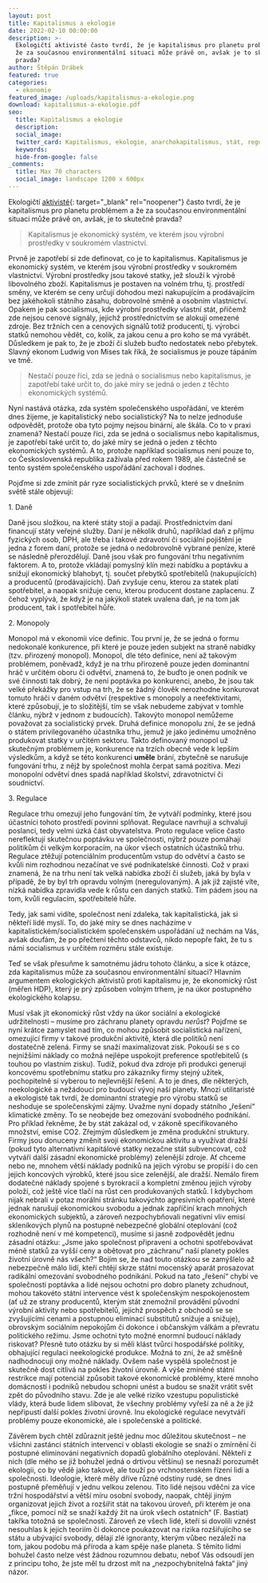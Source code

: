 ```yaml
---
layout: post
title: Kapitalismus a ekologie
date: 2022-02-10 00:00:00
description: >-
  Ekologičtí aktivisté často tvrdí, že je kapitalismus pro planetu problémem a
  že za současnou environmentální situaci může právě on, avšak je to skutečně
  pravda?
author: Štěpán Drábek
featured: true
categories:
  - ekonomie
featured_image: /uploads/kapitalismus-a-ekologie.png
download: kapitalismus-a-ekologie.pdf
seo:
  title: Kapitalismus a ekologie
  description:
  social_image:
  twitter_card: Kapitalismus, ekologie, anarchokapitalismus, stát, regulace
  keywords:
  hide-from-google: false
_comments:
  title: Max 70 characters
  social_image: landscape 1200 x 600px
---
```

Ekologičt&iacute; [aktivisté](https://cs2.wiki/wiki/Eco-socialism){: target="_blank" rel="noopener"} často tvrd&iacute;, že je kapitalismus pro planetu problémem a že za současnou environment&aacute;ln&iacute; situaci může pr&aacute;vě on, avšak, je to skutečně pravda?

> Kapitalismus je ekonomick&yacute; systém, ve kterém jsou v&yacute;robn&iacute; prostředky v soukromém vlastnictv&iacute;.

Prvně je zapotřeb&iacute; si zde definovat, co je to kapitalismus. Kapitalismus je ekonomick&yacute; systém, ve kterém jsou v&yacute;robn&iacute; prostředky v soukromém vlastnictv&iacute;. V&yacute;robn&iacute; prostředky jsou takové statky, jež slouž&iacute; k v&yacute;robě libovolného zbož&iacute;. Kapitalismus je postaven na volném trhu, tj. prostřed&iacute; směny, ve kterém se ceny určuj&iacute; dohodou mezi nakupuj&iacute;c&iacute;m a prod&aacute;vaj&iacute;c&iacute;m bez jakéhokoli st&aacute;tn&iacute;ho z&aacute;sahu, dobrovolné směně a osobn&iacute;m vlastnictv&iacute;. Opakem je pak socialismus, kde v&yacute;robn&iacute; prostředky vlastn&iacute; st&aacute;t, přičemž zde nejsou cenové sign&aacute;ly, jejichž prostřednictv&iacute;m se alokuj&iacute; omezené zdroje. Bez tržn&iacute;ch cen a cenov&yacute;ch sign&aacute;lů totiž producenti, tj. v&yacute;robci statků nemohou vědět, co, kolik, za jakou cenu a pro koho se m&aacute; vyr&aacute;bět. Důsledkem je pak to, že je zbož&iacute; či služeb buďto nedostatek nebo přebytek. Slavn&yacute; ekonom Ludwig von Mises tak ř&iacute;k&aacute;, že socialismus je pouze t&aacute;p&aacute;n&iacute;m ve tmě.

> Nestač&iacute; pouze ř&iacute;ci, zda se jedn&aacute; o socialismus nebo kapitalismus, je zapotřeb&iacute; také určit to, do jaké m&iacute;ry se jedn&aacute; o jeden z těchto ekonomick&yacute;ch systémů.

Nyn&iacute; nast&aacute;v&aacute; ot&aacute;zka, zda systém společenského uspoř&aacute;d&aacute;n&iacute;, ve kterém dnes žijeme, je kapitalistick&yacute; nebo socialistick&yacute;? Na to nelze jednoduše odpovědět, protože oba tyto pojmy nejsou bin&aacute;rn&iacute;, ale šk&aacute;la. Co to v praxi znamen&aacute;? Nestač&iacute; pouze ř&iacute;ci, zda se jedn&aacute; o socialismus nebo kapitalismus, je zapotřeb&iacute; také určit to, do jaké m&iacute;ry se jedn&aacute; o jeden z těchto ekonomick&yacute;ch systémů. A to, protože např&iacute;klad socialismus nen&iacute; pouze to, co Československ&aacute; republika zaž&iacute;vala před rokem 1989, ale č&aacute;stečně se tento systém společenského uspoř&aacute;d&aacute;n&iacute; zachoval i dodnes.

Pojďme si zde zm&iacute;nit p&aacute;r ryze socialistick&yacute;ch prvků, které se v dnešn&iacute;m světě st&aacute;le objevuj&iacute;:

1\. Daně

Daně jsou složkou, na které st&aacute;ty stoj&iacute; a padaj&iacute;. Prostřednictv&iacute;m dan&iacute; financuj&iacute; st&aacute;ty veřejné služby. Dan&iacute; je několik druhů, např&iacute;klad daň z př&iacute;jmu fyzick&yacute;ch osob, DPH, ale třeba i takové zdravotn&iacute; či soci&aacute;ln&iacute; pojištěn&iacute; je jedna z forem dan&iacute;, protože se jedn&aacute; o nedobrovolně vybrané pen&iacute;ze, které se n&aacute;sledně přerozděluj&iacute;. Daně jsou však pro fungov&aacute;n&iacute; trhu negativn&iacute;m faktorem. A to, protože vkl&aacute;daj&iacute; pomysln&yacute; kl&iacute;n mezi nab&iacute;dku a popt&aacute;vku a snižuj&iacute; ekonomick&yacute; blahobyt, tj. součet přebytků spotřebitelů (nakupuj&iacute;c&iacute;ch) a producentů (prod&aacute;vaj&iacute;c&iacute;ch). Daň zvyšuje cenu, kterou za statek plat&iacute; spotřebitel, a naopak snižuje cenu, kterou producent dostane zaplacenu. Z čehož vypl&yacute;v&aacute;, že když je na jak&yacute;koli statek uvalena daň, je na tom jak producent, tak i spotřebitel hůře.

2\. Monopoly

Monopol m&aacute; v ekonomii v&iacute;ce definic. Tou prvn&iacute; je, že se jedn&aacute; o formu nedokonalé konkurence, při které je pouze jeden subjekt na straně nab&iacute;dky (tzv. přirozen&yacute; monopol). Monopol, dle této definice, nen&iacute; až takov&yacute;m problémem, poněvadž, když je na trhu přirozeně pouze jeden dominantn&iacute; hr&aacute;č v určitém oboru či odvětv&iacute;, znamen&aacute; to, že buďto je onen podnik ve své činnosti tak dobr&yacute;, že nen&iacute; popt&aacute;vka po konkurenci, anebo, že jsou tak velké přek&aacute;žky pro vstup na trh, že se ž&aacute;dn&yacute; člověk nerozhodne konkurovat tomuto hr&aacute;či v daném odvětv&iacute; (respektive s monopoly a neefektivitami, které způsobuj&iacute;, je to složitějš&iacute;, t&iacute;m se však nebudeme zab&yacute;vat v tomhle čl&aacute;nku, n&yacute;brž v jednom z budouc&iacute;ch). Takov&yacute;to monopol nemůžeme považovat za socialistick&yacute; prvek. Druh&aacute; definice monopolu zn&iacute;, že se jedn&aacute; o st&aacute;tem privilegovaného &uacute;častn&iacute;ka trhu, jemuž je jako jedinému umožněno produkovat statky v určitém sektoru. Takto definovan&yacute; monopol už skutečn&yacute;m problémem je, konkurence na trz&iacute;ch obecně vede k lepš&iacute;m v&yacute;sledkům, a když se této konkurenci **uměle** br&aacute;n&iacute;, zbytečně se narušuje fungov&aacute;n&iacute; trhu, z nějž by společnost mohla čerpat sam&aacute; pozitiva. Mezi monopoln&iacute; odvětv&iacute; dnes spad&aacute; např&iacute;klad školstv&iacute;, zdravotnictv&iacute; či soudnictv&iacute;.

3\. Regulace

Regulace trhu omezuj&iacute; jeho fungov&aacute;n&iacute; t&iacute;m, že vytv&aacute;ř&iacute; podm&iacute;nky, které jsou &uacute;častn&iacute;ci tohoto prostřed&iacute; povinni splňovat. Regulace navrhuj&iacute; a schvaluj&iacute; poslanci, tedy velmi &uacute;zk&aacute; č&aacute;st obyvatelstva. Proto regulace velice často nereflektuj&iacute; skutečnou popt&aacute;vku ve společnosti, n&yacute;brž pouze pom&aacute;haj&iacute; politikům či velk&yacute;m korporac&iacute;m, na &uacute;kor všech ostatn&iacute;ch &uacute;častn&iacute;ků trhu. Regulace ztěžuj&iacute; potenci&aacute;ln&iacute;m producentům vstup do odvětv&iacute; a často se kvůli nim rozhodnou nezač&iacute;nat ve své podnikatelské činnosti. Což v praxi znamen&aacute;, že na trhu nen&iacute; tak velk&aacute; nab&iacute;dka zbož&iacute; či služeb, jak&aacute; by byla v př&iacute;padě, že by byl trh opravdu voln&yacute;m (neregulovan&yacute;m). A jak již zajisté v&iacute;te, n&iacute;zk&aacute; nab&iacute;dka zpravidla vede k růstu cen dan&yacute;ch statků. T&iacute;m p&aacute;dem jsou na tom, kvůli regulac&iacute;m, spotřebitelé hůře.

Tedy, jak sami vid&iacute;te, společnost nen&iacute; zdaleka, tak kapitalistick&aacute;, jak si někteř&iacute; lidé mysl&iacute;. To, do jaké m&iacute;ry se dnes nach&aacute;z&iacute;me v kapitalistickém/socialistickém společenském uspoř&aacute;d&aacute;n&iacute; už nech&aacute;m na V&aacute;s, avšak douf&aacute;m, že po přečten&iacute; těchto odstavců, nikdo nepopře fakt, že tu s n&aacute;mi socialismus v určitém rozměru st&aacute;le existuje.

Teď se však přesuňme k samotnému j&aacute;dru tohoto čl&aacute;nku, a sice k ot&aacute;zce, zda kapitalismus může za současnou environment&aacute;ln&iacute; situaci? Hlavn&iacute;m argumentem ekologick&yacute;ch aktivistů proti kapitalismu je, že ekonomick&yacute; růst (měřen HDP), kter&yacute; je pr&yacute; způsoben voln&yacute;m trhem, je na &uacute;kor postupného ekologického kolapsu.

Mus&iacute; však j&iacute;t ekonomick&yacute; růst vždy na &uacute;kor soci&aacute;ln&iacute; a ekologické udržitelnosti – mus&iacute;me pro z&aacute;chranu planety opravdu *nerůst*? Pojďme se nyn&iacute; kr&aacute;tce zamyslet nad t&iacute;m, co mohou způsobit socialistick&aacute; nař&iacute;zen&iacute;, omezuj&iacute;c&iacute; firmy v takové produkčn&iacute; aktivitě, kter&aacute; dle politiků nen&iacute; dostatečně zelen&aacute;. Firmy se snaž&iacute; maximalizovat zisk. Pokouš&iacute; se s co nejnižš&iacute;mi n&aacute;klady co možn&aacute; nejlépe uspokojit preference spotřebitelů (s touhou po vlastn&iacute;m zisku). Tud&iacute;ž, pokud dva zdroje při produkci generuj&iacute; koncovému spotřebn&iacute;mu statku pro z&aacute;kazn&iacute;ky firmy stejn&yacute; užitek, pochopitelně si vyberou to nejlevnějš&iacute; řešen&iacute;. A to je dnes, dle někter&yacute;ch, neekologické a než&aacute;douc&iacute; pro budouc&iacute; v&yacute;voj naš&iacute; planety. Mnoz&iacute; utilitaristé a ekologisté tak tvrd&iacute;, že dominantn&iacute; strategie pro v&yacute;robu statků se neshoduje se společensk&yacute;mi z&aacute;jmy. Uvažme nyn&iacute; dopady st&aacute;tn&iacute;ho „řešen&iacute;“ klimatické změny. To se neobejde bez omezov&aacute;n&iacute; svobodného podnik&aacute;n&iacute;. Pro př&iacute;klad řekněme, že by st&aacute;t zak&aacute;zal od, v z&aacute;koně specifikovaného množstv&iacute;, emise CO2. Zřejm&yacute;m důsledkem je změna produkčn&iacute; struktury. Firmy jsou donuceny změnit svoji ekonomickou aktivitu a využ&iacute;vat dražš&iacute; (pokud tyto alternativn&iacute; kapit&aacute;lové statky nezačne st&aacute;t subvencovat, což vytv&aacute;ř&iacute; dalš&iacute; z&aacute;sadn&iacute; ekonomické problémy) zelenějš&iacute; zdroje. Ať chceme nebo ne, mnohem větš&iacute; n&aacute;klady podniků na jejich v&yacute;robu se prop&iacute;š&iacute; i do cen jejich koncov&yacute;ch v&yacute;robků, které jsou sice zelenějš&iacute;, ale dražš&iacute;. Nem&aacute;lo firem dodatečné n&aacute;klady spojené s byrokraci&iacute; a kompletn&iacute; změnou jejich v&yacute;roby polož&iacute;, což ještě v&iacute;ce tlač&iacute; na růst cen produkovan&yacute;ch statků. I kdybychom nijak nebrali v potaz mor&aacute;ln&iacute; str&aacute;nku takov&yacute;chto agresivn&iacute;ch opatřen&iacute;, které jednak narušuj&iacute; ekonomickou svobodu a jednak zapř&iacute;čin&iacute; krach mnoh&yacute;ch ekonomick&yacute;ch subjektů, a z&aacute;roveň nezpochybňovali negativn&iacute; vliv emis&iacute; sklen&iacute;kov&yacute;ch plynů na postupné nebezpečné glob&aacute;ln&iacute; oteplov&aacute;n&iacute; (což rozhodně nen&iacute; v mé kompetenci), mus&iacute;me si jasně zodpovědět jednu z&aacute;sadn&iacute; ot&aacute;zku: „Jsme jako společnost připraveni a ochotni spotřebov&aacute;vat méně statků za vyšš&iacute; ceny a obětovat pro „z&aacute;chranu“ naš&iacute; planety pokles životn&iacute; &uacute;rovně n&aacute;s všech?“ Boj&iacute;m se, že nad touto ot&aacute;zkou se zam&yacute;šlelo až nebezpečně m&aacute;lo lid&iacute;, kteř&iacute; chtěj&iacute; skrze st&aacute;tn&iacute; mocensk&yacute; apar&aacute;t prosazovat radik&aacute;ln&iacute; omezov&aacute;n&iacute; svobodného podnik&aacute;n&iacute;. Pokud na tato „řešen&iacute;“ chyb&iacute; ve společnosti popt&aacute;vka a lidé nejsou ochotni pro dobro planety zchudnout, mohou takovéto st&aacute;tn&iacute; intervence vést k společensk&yacute;m nespokojenostem (ať už ze strany producentů, kter&yacute;m st&aacute;t znemožnil prov&aacute;děn&iacute; původn&iacute; v&yacute;robn&iacute; aktivity nebo spotřebitelů, jejichž prospěch z obchodů se se zvyšuj&iacute;c&iacute;mi cenami a postupnou eliminac&iacute; substitutů snižuje a snižuje), obrovsk&yacute;m soci&aacute;ln&iacute;m nepokojům či dokonce i občansk&yacute;m v&aacute;lk&aacute;m a převratu politického režimu. Jsme ochotni tyto možné enormn&iacute; budouc&iacute; n&aacute;klady riskovat? Přesně tuto ot&aacute;zku by si měli kl&aacute;st tvůrci hospod&aacute;řské politiky, obhajuj&iacute;c&iacute; regulaci neekologické produkce. Možn&aacute; to zn&iacute;, že až směšně nadhodnocuji ony možné n&aacute;klady. Ovšem naše vyspěl&aacute; společnost je skutečně dost citliv&aacute; na pokles životn&iacute; &uacute;rovně. A v&yacute;še zm&iacute;něné st&aacute;tn&iacute; restrikce maj&iacute; potenci&aacute;l způsobit takové ekonomické problémy, které mnoho dom&aacute;cnost&iacute; i podniků nebudou schopni unést a budou se snažit vr&aacute;tit svět zpět do původn&iacute;ho stavu. Zde je ale velké riziko vzestupu populistické vl&aacute;dy, kter&aacute; bude lidem slibovat, že všechny problémy vyřeš&iacute; za ně a že již nepřipust&iacute; dalš&iacute; pokles životn&iacute; &uacute;rovně. Inu ekologické regulace nevytv&aacute;ř&iacute; problémy pouze ekonomické, ale i společenské a politické.

Z&aacute;věrem bych chtěl zdůraznit ještě jednu moc důležitou skutečnost – ne všichni zast&aacute;nci st&aacute;tn&iacute;ch intervenc&iacute; v oblasti ekologie se snaž&iacute; o zm&iacute;rněn&iacute; či postupné eliminov&aacute;n&iacute; negativn&iacute;ch dopadů glob&aacute;ln&iacute;ho oteplov&aacute;n&iacute;. Někteř&iacute; z nich (dle mého se již bohužel jedn&aacute; o drtivou většinu) se nesnaž&iacute; porozumět ekologii, co by vědě jako takové, ale touž&iacute; po vrchnostenském ř&iacute;zen&iacute; lid&iacute; a společnosti. Ideologie, které měly dř&iacute;ve různé odst&iacute;ny rudé, se dnes postupně přeměňuj&iacute; v jednu velkou zelenou. Tito lidé nejsou vděčni za v&iacute;ce tržn&iacute; hospod&aacute;řstv&iacute; a větš&iacute; m&iacute;ru osobn&iacute; svobody, naopak, chtěj&iacute; jin&yacute;m organizovat jejich život a rozš&iacute;řit st&aacute;t na takovou &uacute;roveň, při kterém je ona „fikce, pomoc&iacute; n&iacute;ž se snaž&iacute; každ&yacute; ž&iacute;t na &uacute;rok všech ostatn&iacute;ch“ (F. Bastiat) takřka totožn&aacute; se společnost&iacute;. Z&aacute;roveň ze všech lidé, kteř&iacute; si dovolili vznést nesouhlas k jejich teori&iacute;m či dokonce poukazovat na rizika rozšiřuj&iacute;c&iacute;ho se st&aacute;tu a ub&yacute;vaj&iacute;c&iacute; svobody, dělaj&iacute; zlé ignoranty, kter&yacute;m vůbec nez&aacute;lež&iacute; na tom, jakou podobu m&aacute; př&iacute;roda a kam spěje naše planeta. S těmito lidmi bohužel často nelze vést ž&aacute;dnou rozumnou debatu, neboť V&aacute;s odsoud&iacute; jen z principu toho, že jste měl tu drzost m&iacute;t na „nezpochybniteln&aacute; fakta“ jin&yacute; n&aacute;zor.